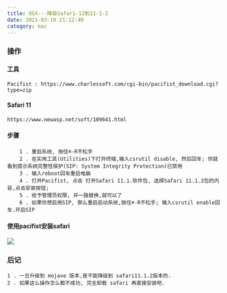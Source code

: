 ```yaml
---
title: OSX---降级Safari-12到11-1-2
date: 2021-03-10 21:12:40
category: mac
---
```

### 操作

#### 工具

```
Pacifist : https://www.charlessoft.com/cgi-bin/pacifist_download.cgi?type=zip
```

#### Safari 11

```
https://www.newasp.net/soft/109641.html
```

#### 步骤

```
	1 . 重启系统, 按住⌘-R不松手
	2 . 在实用工具(Utilities)下打开终端,输入csrutil disable, 然后回车; 你就看到提示系统完整性保护(SIP: System Integrity Protection)已禁用
	3 . 输入reboot回车重启电脑
	4 . 打开Pacifist, 点击 打开Safari 11.1.软件包, 选择Safari 11.1.2包的内容,点击安装按钮;
	5 . 给予管理员权限, 并一路替换,就可以了
	6 . 如果你想启用SIP, 那么重启启动系统,按住⌘-R不松手; 输入csrutil enable回车.开启SIP
```

#### 使用pacifist安装safari

![](http://upload-images.jianshu.io/upload_images/10024246-137076307d06f5c0.jpg?imageMogr2/auto-orient/strip%7CimageView2/2/w/1240)

### 后记

```
1 . 一旦升级到 mojave 版本,是不能降级到 safari11.1.2版本的.
2 . 如果这么操作怎么都不成功, 完全卸载 safari 再直接安装吧.
```
